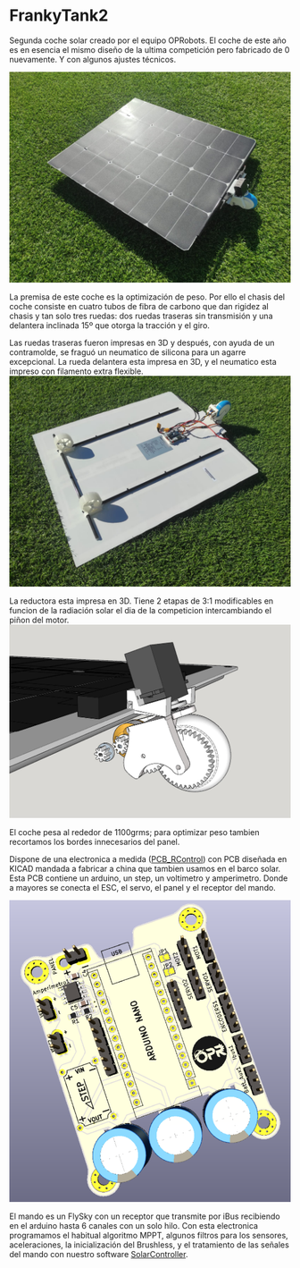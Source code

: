 # FrankyTank2
Segunda coche solar creado por el equipo OPRobots.
El coche de este año es en esencia el mismo diseño de la ultima competición pero fabricado de 0 nuevamente. Y con algunos ajustes técnicos.

![FrankyTank2 - Arriba](/images/FrankyTank2_01.jpeg)


La premisa de este coche es la optimización de peso. Por ello el chasis del coche consiste en cuatro tubos de fibra de carbono que dan rigidez al chasis y tan solo tres ruedas: dos ruedas traseras sin transmisión y una delantera inclinada 15º que otorga la tracción y el giro.

Las ruedas traseras fueron impresas en 3D y después, con ayuda de un contramolde, se fraguó un neumatico de silicona para un agarre excepcional. La rueda delantera esta impresa en 3D, y el neumatico esta impreso con filamento extra flexible.
![FrankyTank2 - Abajo](/images/FrankyTank2_02.jpeg)

La reductora esta impresa en 3D. Tiene 2 etapas de 3:1 modificables en funcion de la radiación solar el dia de la competicion intercambiando el piñon del motor.
![FrankyTank2 - Reductora](/images/FrankyTank2_reductora.jpeg)

El coche pesa al rededor de 1100grms; para optimizar peso tambien recortamos los bordes innecesarios del panel.

Dispone de una electronica a medida ([PCB_RControl](https://github.com/OPRobots/PCB_RControl)) con PCB diseñada en KICAD mandada a fabricar a china que tambien usamos en el barco solar. Esta PCB contiene un arduino, un step, un voltimetro y amperimetro. Donde a mayores se conecta el ESC, el servo, el panel y el receptor del mando.

![FrankyTank2 - PCB Custom](/images/PCB_RContro_imagen.png)

El mando es un FlySky con un receptor que transmite por iBus recibiendo en el arduino hasta 6 canales con un solo hilo.
Con esta electronica programamos el habitual algoritmo MPPT, algunos filtros para los sensores, aceleraciones, la inicialización del Brushless, y el tratamiento de las señales del mando con nuestro software [SolarController](https://github.com/OPRobots/SolarController).
